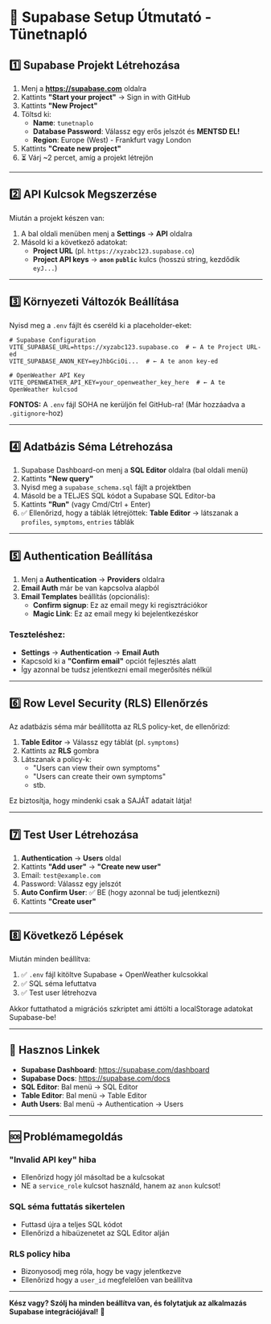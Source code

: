 # 🚀 Supabase Setup Útmutató - Tünetnapló

## 1️⃣ Supabase Projekt Létrehozása

1. Menj a **https://supabase.com** oldalra
2. Kattints **"Start your project"** → Sign in with GitHub
3. Kattints **"New Project"**
4. Töltsd ki:
   - **Name**: `tunetnaplo`
   - **Database Password**: Válassz egy erős jelszót és **MENTSD EL!**
   - **Region**: Europe (West) - Frankfurt vagy London
5. Kattints **"Create new project"**
6. ⏳ Várj ~2 percet, amíg a projekt létrejön

---

## 2️⃣ API Kulcsok Megszerzése

Miután a projekt készen van:

1. A bal oldali menüben menj a **Settings** → **API** oldalra
2. Másold ki a következő adatokat:
   - **Project URL** (pl. `https://xyzabc123.supabase.co`)
   - **Project API keys** → **`anon` `public`** kulcs (hosszú string, kezdődik `eyJ...`)

---

## 3️⃣ Környezeti Változók Beállítása

Nyisd meg a `.env` fájlt és cseréld ki a placeholder-eket:

```env
# Supabase Configuration
VITE_SUPABASE_URL=https://xyzabc123.supabase.co  # ← A te Project URL-ed
VITE_SUPABASE_ANON_KEY=eyJhbGciOi...  # ← A te anon key-ed

# OpenWeather API Key
VITE_OPENWEATHER_API_KEY=your_openweather_key_here  # ← A te OpenWeather kulcsod
```

**FONTOS:** A `.env` fájl SOHA ne kerüljön fel GitHub-ra! (Már hozzáadva a `.gitignore`-hoz)

---

## 4️⃣ Adatbázis Séma Létrehozása

1. Supabase Dashboard-on menj a **SQL Editor** oldalra (bal oldali menü)
2. Kattints **"New query"**
3. Nyisd meg a `supabase_schema.sql` fájlt a projektben
4. Másold be a TELJES SQL kódot a Supabase SQL Editor-ba
5. Kattints **"Run"** (vagy Cmd/Ctrl + Enter)
6. ✅ Ellenőrizd, hogy a táblák létrejöttek: **Table Editor** → látszanak a `profiles`, `symptoms`, `entries` táblák

---

## 5️⃣ Authentication Beállítása

1. Menj a **Authentication** → **Providers** oldalra
2. **Email Auth** már be van kapcsolva alapból
3. **Email Templates** beállítás (opcionális):
   - **Confirm signup**: Ez az email megy ki regisztrációkor
   - **Magic Link**: Ez az email megy ki bejelentkezéskor

### Teszteléshez:
- **Settings** → **Authentication** → **Email Auth**
- Kapcsold ki a **"Confirm email"** opciót fejlesztés alatt
- Így azonnal be tudsz jelentkezni email megerősítés nélkül

---

## 6️⃣ Row Level Security (RLS) Ellenőrzés

Az adatbázis séma már beállította az RLS policy-ket, de ellenőrizd:

1. **Table Editor** → Válassz egy táblát (pl. `symptoms`)
2. Kattints az **RLS** gombra
3. Látszanak a policy-k:
   - "Users can view their own symptoms"
   - "Users can create their own symptoms"
   - stb.

Ez biztosítja, hogy mindenki csak a SAJÁT adatait látja!

---

## 7️⃣ Test User Létrehozása

1. **Authentication** → **Users** oldal
2. Kattints **"Add user"** → **"Create new user"**
3. Email: `test@example.com`
4. Password: Válassz egy jelszót
5. **Auto Confirm User**: ✅ BE (hogy azonnal be tudj jelentkezni)
6. Kattints **"Create user"**

---

## 8️⃣ Következő Lépések

Miután minden beállítva:

1. ✅ `.env` fájl kitöltve Supabase + OpenWeather kulcsokkal
2. ✅ SQL séma lefuttatva
3. ✅ Test user létrehozva

Akkor futtathatod a migrációs szkriptet ami áttölti a localStorage adatokat Supabase-be!

---

## 🔧 Hasznos Linkek

- **Supabase Dashboard**: https://supabase.com/dashboard
- **Supabase Docs**: https://supabase.com/docs
- **SQL Editor**: Bal menü → SQL Editor
- **Table Editor**: Bal menü → Table Editor
- **Auth Users**: Bal menü → Authentication → Users

---

## 🆘 Problémamegoldás

### "Invalid API key" hiba
- Ellenőrizd hogy jól másoltad be a kulcsokat
- NE a `service_role` kulcsot használd, hanem az `anon` kulcsot!

### SQL séma futtatás sikertelen
- Futtasd újra a teljes SQL kódot
- Ellenőrizd a hibaüzenetet az SQL Editor alján

### RLS policy hiba
- Bizonyosodj meg róla, hogy be vagy jelentkezve
- Ellenőrizd hogy a `user_id` megfelelően van beállítva

---

**Kész vagy? Szólj ha minden beállítva van, és folytatjuk az alkalmazás Supabase integrációjával!** 🚀
